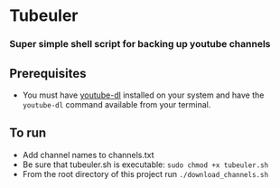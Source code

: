 # Tubeuler


### Super simple shell script for backing up youtube channels


## Prerequisites

* You must have [youtube-dl](https://rg3.github.io/youtube-dl/download.html) installed on your system and have the `youtube-dl` command available from your terminal.

## To run

* Add channel names to channels.txt
* Be sure that tubeuler.sh is executable: `sudo chmod +x tubeuler.sh`
* From the root directory of this project run `./download_channels.sh`

